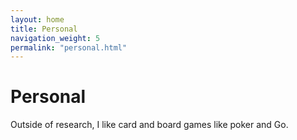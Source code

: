 ```yaml
---
layout: home
title: Personal
navigation_weight: 5
permalink: "personal.html"
---
```


# Personal

Outside of research, I like card and board games like poker and Go. 



<!-- <sup>(Website last updated March 29, 2021.)</sup> -->